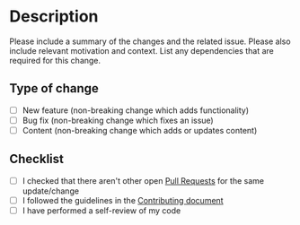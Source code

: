 # Description

Please include a summary of the changes and the related issue. Please also include relevant motivation and context. List any dependencies that are required for this change.

## Type of change

- [ ] New feature (non-breaking change which adds functionality)
- [ ] Bug fix (non-breaking change which fixes an issue)
- [ ] Content (non-breaking change which adds or updates content)

## Checklist

- [ ] I checked that there aren't other open [Pull Requests](../../../pulls) for the same update/change
- [ ] I followed the guidelines in the [Contributing document](https://github.com/itschrislow/awesome-stuff/blob/main/CONTRIBUTING.md)
- [ ] I have performed a self-review of my code
